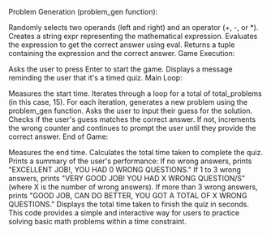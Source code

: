 Problem Generation (problem_gen function):

Randomly selects two operands (left and right) and an operator (+, -, or *).
Creates a string expr representing the mathematical expression.
Evaluates the expression to get the correct answer using eval.
Returns a tuple containing the expression and the correct answer.
Game Execution:

Asks the user to press Enter to start the game.
Displays a message reminding the user that it's a timed quiz.
Main Loop:

Measures the start time.
Iterates through a loop for a total of total_problems (in this case, 15).
For each iteration, generates a new problem using the problem_gen function.
Asks the user to input their guess for the solution.
Checks if the user's guess matches the correct answer. If not, increments the wrong counter and continues to prompt the user until they provide the correct answer.
End of Game:

Measures the end time.
Calculates the total time taken to complete the quiz.
Prints a summary of the user's performance:
If no wrong answers, prints "EXCELLENT JOB!, YOU HAD 0 WRONG QUESTIONS."
If 1 to 3 wrong answers, prints "VERY GOOD JOB! YOU HAD X WRONG QUESTION/S" (where X is the number of wrong answers).
If more than 3 wrong answers, prints "GOOD JOB, CAN DO BETTER, YOU GOT A TOTAL OF X WRONG QUESTIONS."
Displays the total time taken to finish the quiz in seconds.
This code provides a simple and interactive way for users to practice solving basic math problems within a time constraint.
